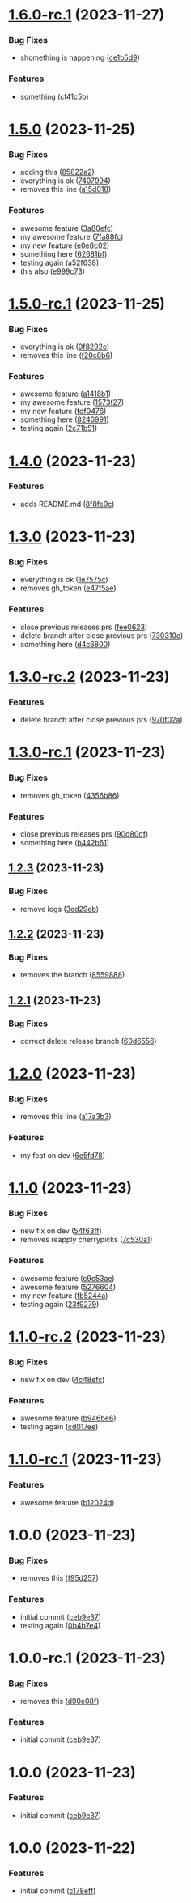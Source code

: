 # [1.6.0-rc.1](https://github.com/Guiqft/semantic-release-ftw/compare/v1.5.0...v1.6.0-rc.1) (2023-11-27)


### Bug Fixes

* shomething is happening ([ce1b5d9](https://github.com/Guiqft/semantic-release-ftw/commit/ce1b5d9d6b594f23cb383198509b538e34749e9a))


### Features

* something ([cf41c5b](https://github.com/Guiqft/semantic-release-ftw/commit/cf41c5b0cc046042214b191808dd615aac2122b3))

# [1.5.0](https://github.com/Guiqft/semantic-release-ftw/compare/v1.4.0...v1.5.0) (2023-11-25)


### Bug Fixes

* adding this ([85822a2](https://github.com/Guiqft/semantic-release-ftw/commit/85822a23b4db24ad541749551748d8dd4a1064d3))
* everything is ok ([7407994](https://github.com/Guiqft/semantic-release-ftw/commit/74079942d276f44b3bf2f0330a5a3ff6c0345a4f))
* removes this line ([a15d018](https://github.com/Guiqft/semantic-release-ftw/commit/a15d0181b496d7c0331bec131fb993f65e391f36))


### Features

* awesome feature ([3a80efc](https://github.com/Guiqft/semantic-release-ftw/commit/3a80efccba78dc65838ab98c3eae090d6368bf2e))
* my awesome feature ([7fa88fc](https://github.com/Guiqft/semantic-release-ftw/commit/7fa88fc74d14caf6c957938bdb539d82ad1fb03d))
* my new feature ([e0e8c02](https://github.com/Guiqft/semantic-release-ftw/commit/e0e8c0236d8872380e6e8cb903b5a70bdb85f74c))
* something here ([62681bf](https://github.com/Guiqft/semantic-release-ftw/commit/62681bf03b521e8eb0cec55852161ac7ff610ca5))
* testing again ([a52f638](https://github.com/Guiqft/semantic-release-ftw/commit/a52f63835b781ce08ee0efb269b470e625e34ed0))
* this also ([e999c73](https://github.com/Guiqft/semantic-release-ftw/commit/e999c73980af357603ee874ae811984279ee6880))

# [1.5.0-rc.1](https://github.com/Guiqft/semantic-release-ftw/compare/v1.4.0...v1.5.0-rc.1) (2023-11-25)


### Bug Fixes

* everything is ok ([0f8292e](https://github.com/Guiqft/semantic-release-ftw/commit/0f8292e59a75c136fb2bba24e76204e099eaf366))
* removes this line ([f20c8b6](https://github.com/Guiqft/semantic-release-ftw/commit/f20c8b6c56f852658ffaeda4f6d52c9c3400a031))


### Features

* awesome feature ([a1418b1](https://github.com/Guiqft/semantic-release-ftw/commit/a1418b1e82de731d376c415b99b98f32db0ec95a))
* my awesome feature ([1573f27](https://github.com/Guiqft/semantic-release-ftw/commit/1573f27ab7f19f0d58db8f13508eebff151db2af))
* my new feature ([fdf0476](https://github.com/Guiqft/semantic-release-ftw/commit/fdf0476a5616cf9759c06b2bd223dfa1012456fe))
* something here ([8246991](https://github.com/Guiqft/semantic-release-ftw/commit/8246991e0d78db7f4d57cad479713ba17774b00f))
* testing again ([2c71b51](https://github.com/Guiqft/semantic-release-ftw/commit/2c71b51cbab945e5b2996a0865cf5d1756c3c2e7))

# [1.4.0](https://github.com/Guiqft/semantic-release-ftw/compare/v1.3.0...v1.4.0) (2023-11-23)


### Features

* adds README.md ([8f8fe9c](https://github.com/Guiqft/semantic-release-ftw/commit/8f8fe9c222ea6e1244b2c6d1a47bab25cbe63104))

# [1.3.0](https://github.com/Guiqft/semantic-release-ftw/compare/v1.2.3...v1.3.0) (2023-11-23)


### Bug Fixes

* everything is ok ([1e7575c](https://github.com/Guiqft/semantic-release-ftw/commit/1e7575c24e67a2c0abf0b421c27733592d65cc69))
* removes gh_token ([e47f5ae](https://github.com/Guiqft/semantic-release-ftw/commit/e47f5ae45734fef52bdf37f5875694ae97793482))


### Features

* close previous releases prs ([fee0623](https://github.com/Guiqft/semantic-release-ftw/commit/fee06239de5cf4e662a95298766900eadd8b4898))
* delete branch after close previous prs ([730310e](https://github.com/Guiqft/semantic-release-ftw/commit/730310ec78884749849908cf89e6f8d49bd0d379))
* something here ([d4c6800](https://github.com/Guiqft/semantic-release-ftw/commit/d4c68001862c0c48b9bb34ce877b6b41ec1f3024))

# [1.3.0-rc.2](https://github.com/Guiqft/semantic-release-ftw/compare/v1.3.0-rc.1...v1.3.0-rc.2) (2023-11-23)


### Features

* delete branch after close previous prs ([970f02a](https://github.com/Guiqft/semantic-release-ftw/commit/970f02a972514b776127bb5085df7523840b1b9a))

# [1.3.0-rc.1](https://github.com/Guiqft/semantic-release-ftw/compare/v1.2.3...v1.3.0-rc.1) (2023-11-23)


### Bug Fixes

* removes gh_token ([4356b86](https://github.com/Guiqft/semantic-release-ftw/commit/4356b86bef4599ad1b0e68a1e1e1a0ed757a1686))


### Features

* close previous releases prs ([90d80df](https://github.com/Guiqft/semantic-release-ftw/commit/90d80dffb9def6d0b23a5bd76d8136515158e53c))
* something here ([b442b61](https://github.com/Guiqft/semantic-release-ftw/commit/b442b613c053ab876760caca933d915796631bce))

## [1.2.3](https://github.com/Guiqft/semantic-release-ftw/compare/v1.2.2...v1.2.3) (2023-11-23)


### Bug Fixes

* remove logs ([3ed29eb](https://github.com/Guiqft/semantic-release-ftw/commit/3ed29eb5b7916de2cb129189bd0a79a61768545e))

## [1.2.2](https://github.com/Guiqft/semantic-release-ftw/compare/v1.2.1...v1.2.2) (2023-11-23)


### Bug Fixes

* removes the branch ([8559888](https://github.com/Guiqft/semantic-release-ftw/commit/8559888c795ff77e6e467bab1a0e31e015e6ee77))

## [1.2.1](https://github.com/Guiqft/semantic-release-ftw/compare/v1.2.0...v1.2.1) (2023-11-23)


### Bug Fixes

* correct delete release branch ([60d6556](https://github.com/Guiqft/semantic-release-ftw/commit/60d655613ea9590dc7644ded68cc9b426ff407b9))

# [1.2.0](https://github.com/Guiqft/semantic-release-ftw/compare/v1.1.0...v1.2.0) (2023-11-23)


### Bug Fixes

* removes this line ([a17a3b3](https://github.com/Guiqft/semantic-release-ftw/commit/a17a3b347bef59c8bd182e4a42502e3d4723eebb))


### Features

* my feat on dev ([6e5fd78](https://github.com/Guiqft/semantic-release-ftw/commit/6e5fd788101fadb545123b13446194f6d88e09a7))

# [1.1.0](https://github.com/Guiqft/semantic-release-ftw/compare/v1.0.0...v1.1.0) (2023-11-23)


### Bug Fixes

* new fix on dev ([54f63ff](https://github.com/Guiqft/semantic-release-ftw/commit/54f63ffada859dcde9658fe48389a51cb3b93f26))
* removes reapply cherrypicks ([7c530a1](https://github.com/Guiqft/semantic-release-ftw/commit/7c530a18f6d9f45f86c702e661ecde85f19dc7af))


### Features

* awesome feature ([c9c53ae](https://github.com/Guiqft/semantic-release-ftw/commit/c9c53aeafd464fa503fc7d653d2ebb6379adc52d))
* awesome feature ([5276604](https://github.com/Guiqft/semantic-release-ftw/commit/5276604a7d47ccbf0f118f7719b72376d35787d8))
* my new feature ([fb5244a](https://github.com/Guiqft/semantic-release-ftw/commit/fb5244a0a1c16a85e78731dd713581169e2ed397))
* testing again ([23f9279](https://github.com/Guiqft/semantic-release-ftw/commit/23f92793255ad30d01813fa7cfe3db764880f1e0))

# [1.1.0-rc.2](https://github.com/Guiqft/semantic-release-ftw/compare/v1.1.0-rc.1...v1.1.0-rc.2) (2023-11-23)


### Bug Fixes

* new fix on dev ([4c48efc](https://github.com/Guiqft/semantic-release-ftw/commit/4c48efc79e3b958ec6ccd222b63f72379a910302))


### Features

* awesome feature ([b946be6](https://github.com/Guiqft/semantic-release-ftw/commit/b946be6adedc7d63102375113ad83ae95da47ec9))
* testing again ([cd017ee](https://github.com/Guiqft/semantic-release-ftw/commit/cd017eec80bf1f7e3961b7d7e57b2af9a5ef9d7a))

# [1.1.0-rc.1](https://github.com/Guiqft/semantic-release-ftw/compare/v1.0.0...v1.1.0-rc.1) (2023-11-23)


### Features

* awesome feature ([b12024d](https://github.com/Guiqft/semantic-release-ftw/commit/b12024dd3b0b3404cd98794fe89e0327b8327c0b))

# 1.0.0 (2023-11-23)


### Bug Fixes

* removes this ([f95d257](https://github.com/Guiqft/semantic-release-ftw/commit/f95d257ea83afeddd69d25338734be28b7204864))


### Features

* initial commit ([ceb9e37](https://github.com/Guiqft/semantic-release-ftw/commit/ceb9e376a1f611440bb496aab1e822b9a692afe6))
* testing again ([0b4b7e4](https://github.com/Guiqft/semantic-release-ftw/commit/0b4b7e458b8682d6b024898991170a2aa0c2cf47))

# 1.0.0-rc.1 (2023-11-23)


### Bug Fixes

* removes this ([d90e08f](https://github.com/Guiqft/semantic-release-ftw/commit/d90e08fb965c403a70dc612677f8dffd0b4322a1))


### Features

* initial commit ([ceb9e37](https://github.com/Guiqft/semantic-release-ftw/commit/ceb9e376a1f611440bb496aab1e822b9a692afe6))

# 1.0.0 (2023-11-23)


### Features

* initial commit ([ceb9e37](https://github.com/Guiqft/semantic-release-ftw/commit/ceb9e376a1f611440bb496aab1e822b9a692afe6))

# 1.0.0 (2023-11-22)


### Features

* initial commit ([c178eff](https://github.com/Guiqft/semantic-release-ftw/commit/c178eff824046b0473300796beffab54a0693ce3))
